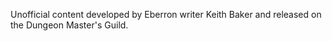Unofficial content developed by Eberron writer Keith Baker and released on the Dungeon Master's Guild.